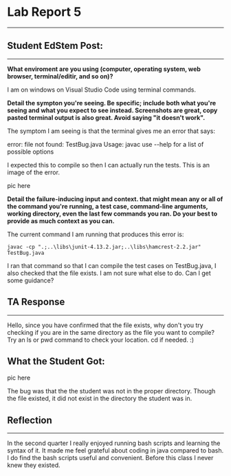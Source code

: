 # Lab Report 5
---

## Student EdStem Post:
---
**What enviroment are you using (computer, operating system, web browser, terminal/editir, and so on)?**

I am on windows on Visual Studio Code using terminal commands.


**Detail the sympton you're seeing. Be specific; include both what you're seeing and what you expect to see instead. Screenshots are great, copy pasted terminal output is also great. Avoid saying 
"it doesn't work".**

The symptom I am seeing is that the terminal gives me an error that says:

error: file not found: TestBug.java
Usage: javac <options> <source files>
use --help for a list of possible options

I expected this to compile so then I can actually run the tests. This is an image of the error.

  
pic here
  

**Detail the failure-inducing input and context. that might mean any or all of the command you're running, a test case, command-line arguments, working directory, even the last few commands you ran.
 Do your best to provide as much context as you can.**

The current command I am running that produces this error is:

```
javac -cp ".;..\libs\junit-4.13.2.jar;..\libs\hamcrest-2.2.jar" TestBug.java
```

I ran that command so that I can compile the test cases on TestBug.java, I also checked that the file exists. I am not sure what else to do. Can I get some guidance?

## TA Response
---

Hello, since you have confirmed that the file exists, why don't you try checking if you are in the same directory as the file you want to compile? Try an ls or pwd command to check your location. cd if needed. :)

## What the Student Got:

pic here

The bug was that the the student was not in the proper directory. Though the file existed, it did not exist in the directory the student was in.

## Reflection
---

In the second quarter I really enjoyed running bash scripts and learning the syntax of it. It made me feel grateful about coding in java compared to bash. I do find the bash scripts useful and convenient. Before this class I never knew they existed.
